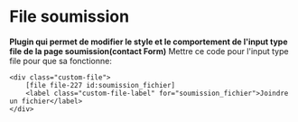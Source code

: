 # File soumission
**Plugin qui permet de modifier le style et le comportement de l'input type file de la page soumission(contact Form)**
Mettre ce code pour l'input type file pour que sa fonctionne:

    <div class="custom-file">
        [file file-227 id:soumission_fichier]
        <label class="custom-file-label" for="soumission_fichier">Joindre un fichier</label>
    </div>
